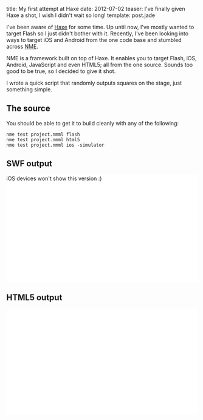 title: My first attempt at Haxe
date: 2012-07-02
teaser: I've finally given Haxe a shot, I wish I didn't wait so long!
template: post.jade

I've been aware of [Haxe](http://haxe.org/) for some time. Up until now, I've mostly wanted to target Flash so I just didn't bother with it. Recently, I've been looking into ways to target iOS and Android from the one code base and stumbled across [NME](http://haxenme.org/).

NME is a framework built on top of Haxe. It enables you to target Flash, iOS, Android, JavaScript and even HTML5; all from the one source. Sounds too good to be true, so I decided to give it shot.

I wrote a quick script that randomly outputs squares on the stage, just something simple.

## The source

<script src="https://gist.github.com/3033231.js"> </script>

You should be able to get it to build cleanly with any of the following:

	nme test project.nmml flash
	nme test project.nmml html5
	nme test project.nmml ios -simulator

## SWF output

<script src="http://ajax.googleapis.com/ajax/libs/swfobject/2.2/swfobject.js"></script>
<script src="./js/embed.js"></script>
<div id="haxe:flash" style="background-color: #FFFFFF; height: 280px">iOS devices won't show this version :)</div>

<h2>HTML5 output</h2>

<div id="haxe:jeash" style="background-color: #ffffff; height: 280px; clear: right;" data-framerate="30"></div>
<script type="text/javascript" src="./js/Squares.js"></script>